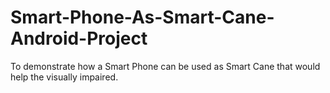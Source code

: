 # Smart-Phone-As-Smart-Cane-Android-Project
To demonstrate how a Smart Phone can be used as Smart Cane that would help the visually impaired.
